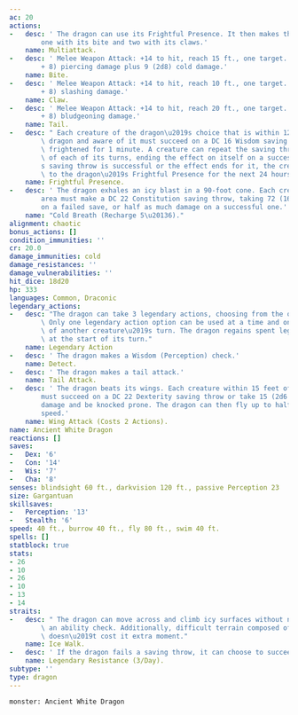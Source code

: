 ```yaml
---
ac: 20
actions:
-   desc: ' The dragon can use its Frightful Presence. It then makes three attacks:
        one with its bite and two with its claws.'
    name: Multiattack.
-   desc: ' Melee Weapon Attack: +14 to hit, reach 15 ft., one target. Hit: 19 (2d10
        + 8) piercing damage plus 9 (2d8) cold damage.'
    name: Bite.
-   desc: ' Melee Weapon Attack: +14 to hit, reach 10 ft., one target. Hit: 15 (2d6
        + 8) slashing damage.'
    name: Claw.
-   desc: ' Melee Weapon Attack: +14 to hit, reach 20 ft., one target. Hit: 17 (2d8
        + 8) bludgeoning damage.'
    name: Tail.
-   desc: " Each creature of the dragon\u2019s choice that is within 120 feet of the\
        \ dragon and aware of it must succeed on a DC 16 Wisdom saving throw or become\
        \ frightened for 1 minute. A creature can repeat the saving throw at the end\
        \ of each of its turns, ending the effect on itself on a success. If a creature\u2019\
        s saving throw is successful or the effect ends for it, the creature is immune\
        \ to the dragon\u2019s Frightful Presence for the next 24 hours."
    name: Frightful Presence.
-   desc: ' The dragon exhales an icy blast in a 90-foot cone. Each creature in that
        area must make a DC 22 Constitution saving throw, taking 72 (16d8) cold damage
        on a failed save, or half as much damage on a successful one.'
    name: "Cold Breath (Recharge 5\u20136)."
alignment: chaotic
bonus_actions: []
condition_immunities: ''
cr: 20.0
damage_immunities: cold
damage_resistances: ''
damage_vulnerabilities: ''
hit_dice: 18d20
hp: 333
languages: Common, Draconic
legendary_actions:
-   desc: "The dragon can take 3 legendary actions, choosing from the options below.\
        \ Only one legendary action option can be used at a time and only at the end\
        \ of another creature\u2019s turn. The dragon regains spent legendary actions\
        \ at the start of its turn."
    name: Legendary Action
-   desc: ' The dragon makes a Wisdom (Perception) check.'
    name: Detect.
-   desc: ' The dragon makes a tail attack.'
    name: Tail Attack.
-   desc: ' The dragon beats its wings. Each creature within 15 feet of the dragon
        must succeed on a DC 22 Dexterity saving throw or take 15 (2d6 + 8) bludgeoning
        damage and be knocked prone. The dragon can then fly up to half its flying
        speed.'
    name: Wing Attack (Costs 2 Actions).
name: Ancient White Dragon
reactions: []
saves:
-   Dex: '6'
-   Con: '14'
-   Wis: '7'
-   Cha: '8'
senses: blindsight 60 ft., darkvision 120 ft., passive Perception 23
size: Gargantuan
skillsaves:
-   Perception: '13'
-   Stealth: '6'
speed: 40 ft., burrow 40 ft., fly 80 ft., swim 40 ft.
spells: []
statblock: true
stats:
- 26
- 10
- 26
- 10
- 13
- 14
straits:
-   desc: " The dragon can move across and climb icy surfaces without needing to make\
        \ an ability check. Additionally, difficult terrain composed of ice or snow\
        \ doesn\u2019t cost it extra moment."
    name: Ice Walk.
-   desc: ' If the dragon fails a saving throw, it can choose to succeed instead.'
    name: Legendary Resistance (3/Day).
subtype: ''
type: dragon
---
```

```statblock
monster: Ancient White Dragon
```
